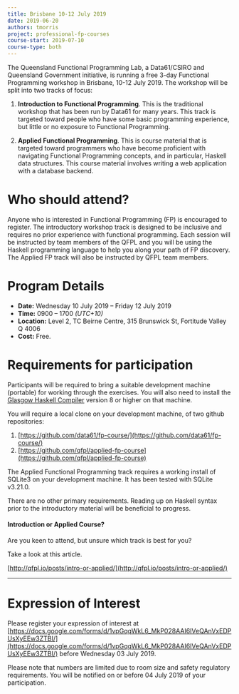 ```yaml
---
title: Brisbane 10-12 July 2019
date: 2019-06-20
authors: tmorris
project: professional-fp-courses
course-start: 2019-07-10
course-type: both
---
```


The Queensland Functional Programming Lab, a Data61/CSIRO and Queensland Government initiative, is running a free 3-day Functional Programming workshop in Brisbane, 10-12 July 2019. The workshop will be split into two tracks of focus:

1. **Introduction to Functional Programming**. This is the traditional workshop that has been run by Data61 for many years. This track is targeted toward people who have some basic programming experience, but little or no exposure to Functional Programming.

2. **Applied Functional Programming**. This is course material that is targeted toward programmers who have become proficient with navigating Functional Programming concepts, and in particular, Haskell data structures. This course material involves writing a web application with a database backend.

# Who should attend?

Anyone who is interested in Functional Programming (FP) is encouraged to register. The introductory workshop track is designed to be inclusive and requires no prior experience with functional programming.  Each session will be instructed by team members of the QFPL and you will be using the Haskell programming language to help you along your path of FP discovery. The Applied FP track will also be instructed by QFPL team members.

# Program Details

* **Date:** Wednesday 10 July 2019 – Friday 12 July 2019
* **Time:** 0900 – 1700 *(UTC+10)*
* **Location:** Level 2, TC Beirne Centre, 315 Brunswick St, Fortitude Valley Q 4006
* **Cost:** Free.

# Requirements for participation

Participants will be required to bring a suitable development machine
(portable) for working through the exercises. You will also need to install the [Glasgow Haskell Compiler](http://www.haskell.org/ghc/) version 8 or higher on that machine.

You will require a local clone on your development machine, of two github repositories:

1. [https://github.com/data61/fp-course/](https://github.com/data61/fp-course/)
2. [https://github.com/qfpl/applied-fp-course](https://github.com/qfpl/applied-fp-course)

The Applied Functional Programming track requires a working install of
SQLite3 on your development machine. It has been tested with SQLite v3.21.0.

There are no other primary requirements. Reading up on Haskell syntax prior to the introductory material will be beneficial to progress.

#### Introduction or Applied Course?

Are you keen to attend, but unsure which track is best for you?

Take a look at this article.

[http://qfpl.io/posts/intro-or-applied/](http://qfpl.io/posts/intro-or-applied/)

----

# Expression of Interest

Please register your expression of interest at [https://docs.google.com/forms/d/1vpGqqWkL6_MkP028AAI6IVeQAnVxEDPUsXyEEw3ZTBI/](https://docs.google.com/forms/d/1vpGqqWkL6_MkP028AAI6IVeQAnVxEDPUsXyEEw3ZTBI/)
before
Wednesday 03 July 2019.

Please note that numbers are limited due to room size and safety regulatory requirements. You will be notified on or before 04 July 2019 of your participation.
